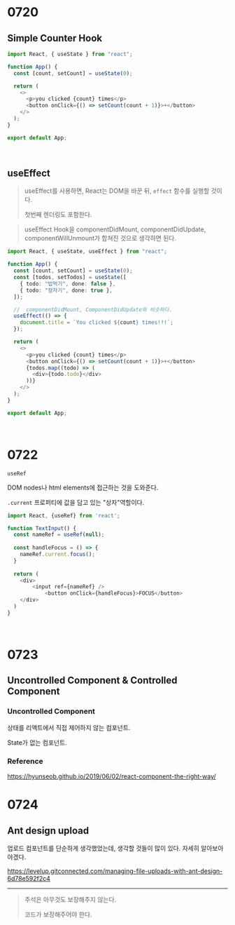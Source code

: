 # 0720

## Simple Counter Hook 

```typescript
import React, { useState } from "react";

function App() {
  const [count, setCount] = useState(0);

  return (
    <>
      <p>you clicked {count} times</p>
      <button onClick={() => setCount(count + 1)}>+</button>
    </>
  );
}

export default App;

```

<br>

## useEffect

> useEffect를 사용하면, React는 DOM을 바꾼 뒤, `effect` 함수를 실행할 것이다.
>
> 첫번째 렌더링도 포함한다.

> useEffect Hook을 componentDidMount, componentDidUpdate, componentWillUnmount가 합쳐진 것으로 생각하면 된다.



```typescript
import React, { useState, useEffect } from "react";

function App() {
  const [count, setCount] = useState(0);
  const [todos, setTodos] = useState([
    { todo: "밥먹기", done: false },
    { todo: "잠자기", done: true },
  ]);

  //  componentDidMount, ComponentDidUpdate와 비슷하다.
  useEffect(() => {
    document.title = `You clicked ${count} times!!!`;
  });

  return (
    <>
      <p>you clicked {count} times</p>
      <button onClick={() => setCount(count + 1)}>+</button>
      {todos.map((todo) => (
        <div>{todo.todo}</div>
      ))}
    </>
  );
}

export default App;
```

<br>

# 0722

`useRef`

DOM nodes나 html elements에 접근하는 것을 도와준다.

`.current` 프로퍼티에 값을 담고 있는 "상자"역할이다.

```javascript
import React, {useRef} from 'react';

function TextInput() {
  const nameRef = useRef(null);
  
  const handleFocus = () => {
    nameRef.current.focus();
  }
  
  return (
  	<div>
    	<input ref={nameRef} />
			<button onClick={handleFocus}>FOCUS</button>
    </div>
  )
}
```

<br>

# 0723

## Uncontrolled Component & Controlled Component

### Uncontrolled Component

상태를 리액트에서 직접 제어하지 않는 컴포넌트.

State가 없는 컴포넌트.

### Reference

https://hyunseob.github.io/2019/06/02/react-component-the-right-way/

 

# 0724

## Ant design upload

업로드 컴포넌트를 단순하게 생각했었는데, 생각할 것들이 많이 있다. 자세히 알아보아야겠다.

https://levelup.gitconnected.com/managing-file-uploads-with-ant-design-6d78e592f2c4



---

> 주석은 아무것도 보장해주지 않는다.
>
> 코드가 보장해주어야 한다.